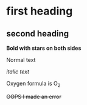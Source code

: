 # first heading
## second heading

**Bold with stars on both sides**

Normal text

_italic text_

Oxygen formula is O<sub>2</sub>

~~OOPS I made an error~~
